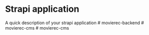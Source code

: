 # Strapi application

A quick description of your strapi application
#   m o v i e r e c - b a c k e n d  
 #   m o v i e r e c - c m s  
 #   m o v i e r e c - c m s  
 